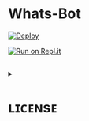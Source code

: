 # Whats-Bot
[![Deploy](https://www.herokucdn.com/deploy/button.svg)](https://heroku.com/deploy?template=https://github.com/riz4d/Whats-Bot)



[![Run on Repl.it](https://repl.it/badge/github/quiec/whatsAlfa)](https://replit.com/@riz4d/indexjs#index.js)
##
<details>
    <summary><h1>ʟɪᴄᴇɴsᴇ</h1></b></summary><br/>
                                                        Apache License
                                                  Version 2.0, January 2004
                                               http://www.apache.org/licenses/

                        TERMS AND CONDITIONS FOR USE, REPRODUCTION, AND DISTRIBUTION
                        1. Definitions.

                        "License" shall mean the terms and conditions for use, reproduction,
                        and distribution as defined by Sections 1 through 9 of this document.

                        "Licensor" shall mean the copyright owner or entity authorized by
                        the copyright owner that is granting the License.

                        "Legal Entity" shall mean the union of the acting entity and all
                        other entities that control, are controlled by, or are under common
                        control with that entity. For the purposes of this definition,
                        "control" means (i) the power, direct or indirect, to cause the
                        direction or management of such entity, whether by contract or
                        otherwise, or (ii) ownership of fifty percent (50%) or more of the
                        outstanding shares, or (iii) beneficial ownership of such entity.

                        "You" (or "Your") shall mean an individual or Legal Entity
                        exercising permissions granted by this License.

                        "Source" form shall mean the preferred form for making modifications,
                        including but not limited to software source code, documentation
                        source, and configuration files.

                        "Object" form shall mean any form resulting from mechanical
                        transformation or translation of a Source form, including but
                        not limited to compiled object code, generated documentation,
                        and conversions to other media types.

                        "Work" shall mean the work of authorship, whether in Source or
                        Object form, made available under the License, as indicated by a
                        copyright notice that is included in or attached to the work
                        (an example is provided in the Appendix below).

                        "Derivative Works" shall mean any work, whether in Source or Object
                        form, that is based on (or derived from) the Work and for which the
                        editorial revisions, annotations, elaborations, or other modifications
                        represent, as a whole, an original work of authorship. For the purposes
                        of this License, Derivative Works shall not include works that remain
                        separable from, or merely link (or bind by name) to the interfaces of,
                        the Work and Derivative Works thereof.

                        "Contribution" shall mean any work of authorship, including
                        the original version of the Work and any modifications or additions
                        to that Work or Derivative Works thereof, that is intentionally
                        submitted to Licensor for inclusion in the Work by the copyright owner
                        or by an individual or Legal Entity authorized to submit on behalf of
                        the copyright owner. For the purposes of this definition, "submitted"
                        means any form of electronic, verbal, or written communication sent
                        to the Licensor or its representatives, including but not limited to
                        communication on electronic mailing lists, source code control systems,
                        and issue tracking systems that are managed by, or on behalf of, the
                        Licensor for the purpose of discussing and improving the Work, but
                        excluding communication that is conspicuously marked or otherwise
                        designated in writing by the copyright owner as "Not a Contribution."

                        "Contributor" shall mean Licensor and any individual or Legal Entity
                        on behalf of whom a Contribution has been received by Licensor and
                        subsequently incorporated within the Work.

                        2. Grant of Copyright License. Subject to the terms and conditions of
                        this License, each Contributor hereby grants to You a perpetual,
                        worldwide, non-exclusive, no-charge, royalty-free, irrevocable
                        copyright license to reproduce, prepare Derivative Works of,
                        publicly display, publicly perform, sublicense, and distribute the
                        Work and such Derivative Works in Source or Object form.

                        3. Grant of Patent License. Subject to the terms and conditions of
                        this License, each Contributor hereby grants to You a perpetual,
                        worldwide, non-exclusive, no-charge, royalty-free, irrevocable
                        (except as stated in this section) patent license to make, have made,
                        use, offer to sell, sell, import, and otherwise transfer the Work,
                        where such license applies only to those patent claims licensable
                        by such Contributor that are necessarily infringed by their
                        Contribution(s) alone or by combination of their Contribution(s)
                        with the Work to which such Contribution(s) was submitted. If You
                        institute patent litigation against any entity (including a
                        cross-claim or counterclaim in a lawsuit) alleging that the Work
                        or a Contribution incorporated within the Work constitutes direct
                        or contributory patent infringement, then any patent licenses
                        granted to You under this License for that Work shall terminate
                        as of the date such litigation is filed.

                        4. Redistribution. You may reproduce and distribute copies of the
                        Work or Derivative Works thereof in any medium, with or without
                        modifications, and in Source or Object form, provided that You
                        meet the following conditions:

                        (a) You must give any other recipients of the Work or
                                              Derivative Works a copy of this License; and

                        (b) You must cause any modified files to carry prominent notices
                                              stating that You changed the files; and

                        (c) You must retain, in the Source form of any Derivative Works
                                              that You distribute, all copyright, patent, trademark, and
                                              attribution notices from the Source form of the Work,
                                              excluding those notices that do not pertain to any part of
                                              the Derivative Works; and

                        (d) If the Work includes a "NOTICE" text file as part of its
                                              distribution, then any Derivative Works that You distribute must
                                              include a readable copy of the attribution notices contained
                                              within such NOTICE file, excluding those notices that do not
                                              pertain to any part of the Derivative Works, in at least one
                                              of the following places: within a NOTICE text file distributed
                                              as part of the Derivative Works; within the Source form or
                                              documentation, if provided along with the Derivative Works; or,
                                              within a display generated by the Derivative Works, if and
                                              wherever such third-party notices normally appear. The contents
                                              of the NOTICE file are for informational purposes only and
                                              do not modify the License. You may add Your own attribution
                                              notices within Derivative Works that You distribute, alongside
                                              or as an addendum to the NOTICE text from the Work, provided
                                              that such additional attribution notices cannot be construed
                                              as modifying the License.

                        You may add Your own copyright statement to Your modifications and
                        may provide additional or different license terms and conditions
                        for use, reproduction, or distribution of Your modifications, or
                        for any such Derivative Works as a whole, provided Your use,
                        reproduction, and distribution of the Work otherwise complies with
                        the conditions stated in this License.

                        5. Submission of Contributions. Unless You explicitly state otherwise,
                        any Contribution intentionally submitted for inclusion in the Work
                        by You to the Licensor shall be under the terms and conditions of
                        this License, without any additional terms or conditions.
                        Notwithstanding the above, nothing herein shall supersede or modify
                        the terms of any separate license agreement you may have executed
                        with Licensor regarding such Contributions.

                        6. Trademarks. This License does not grant permission to use the trade
                        names, trademarks, service marks, or product names of the Licensor,
                        except as required for reasonable and customary use in describing the
                        origin of the Work and reproducing the content of the NOTICE file.

                        7. Disclaimer of Warranty. Unless required by applicable law or
                        agreed to in writing, Licensor provides the Work (and each
                        Contributor provides its Contributions) on an "AS IS" BASIS,
                        WITHOUT WARRANTIES OR CONDITIONS OF ANY KIND, either express or
                        implied, including, without limitation, any warranties or conditions
                        of TITLE, NON-INFRINGEMENT, MERCHANTABILITY, or FITNESS FOR A
                        PARTICULAR PURPOSE. You are solely responsible for determining the
                        appropriateness of using or redistributing the Work and assume any
                        risks associated with Your exercise of permissions under this License.

                        8. Limitation of Liability. In no event and under no legal theory,
                        whether in tort (including negligence), contract, or otherwise,
                        unless required by applicable law (such as deliberate and grossly
                        negligent acts) or agreed to in writing, shall any Contributor be
                        liable to You for damages, including any direct, indirect, special,
                        incidental, or consequential damages of any character arising as a
                        result of this License or out of the use or inability to use the
                        Work (including but not limited to damages for loss of goodwill,
                        work stoppage, computer failure or malfunction, or any and all
                        other commercial damages or losses), even if such Contributor
                        has been advised of the possibility of such damages.

                        9. Accepting Warranty or Additional Liability. While redistributing
                        the Work or Derivative Works thereof, You may choose to offer,
                        and charge a fee for, acceptance of support, warranty, indemnity,
                        or other liability obligations and/or rights consistent with this
                        License. However, in accepting such obligations, You may act only
                        on Your own behalf and on Your sole responsibility, not on behalf
                        of any other Contributor, and only if You agree to indemnify,
                        defend, and hold each Contributor harmless for any liability
                        incurred by, or claims asserted against, such Contributor by reason
                        of your accepting any such warranty or additional liability.

                        END OF TERMS AND CONDITIONS

                        APPENDIX: How to apply the Apache License to your work.

                        To apply the Apache License to your work, attach the following
                        boilerplate notice, with the fields enclosed by brackets "[]"
                        replaced with your own identifying information. (Don't include
                        the brackets!)  The text should be enclosed in the appropriate
                        comment syntax for the file format. We also recommend that a
                        file or class name and description of purpose be included on the
                        same "printed page" as the copyright notice for easier
                        identification within third-party archives.

                          Copyright [2021] [Muhammed rizad]

                          Licensed under the Apache License, Version 2.0 (the "License");
                          you may not use this file except in compliance with the License.
                          You may obtain a copy of the License at

                         http://www.apache.org/licenses/LICENSE-2.0

                          Unless required by applicable law or agreed to in writing, software
                          distributed under the License is distributed on an "AS IS" BASIS,
                          WITHOUT WARRANTIES OR CONDITIONS OF ANY KIND, either express or implied.
                          See the License for the specific language governing permissions and
                          limitations under the License.
</details>
